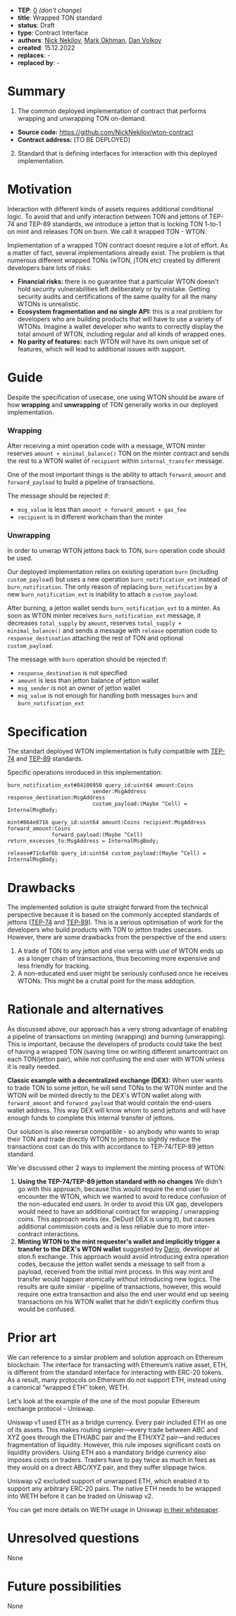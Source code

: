 - **TEP**: [0](https://github.com/ton-blockchain/TEPs/pull/0) _(don't change)_
- **title**: Wrapped TON standard
- **status**: Draft
- **type**: Contract Interface
- **authors**: [Nick Nekilov](https://github.com/NickNekilov), [Mark Okhman](https://github.com/markokhman), [Dan Volkov](https://github.com/dvlkv)
- **created**: 15.12.2022
- **replaces**: -
- **replaced by**: -

# Summary

1. The common deployed implementation of contract that performs wrapping and unwrapping TON on-demand.

- **Source code:** https://github.com/NickNekilov/wton-contract
- **Contract address:** [TO BE DEPLOYED]

2. Standard that is defining interfaces for interaction with this deployed implementation.

# Motivation

Interaction with different kinds of assets requires additional conditional logic. To avoid that and unify interaction between TON and jettons of TEP-74 and TEP-89 standards, we introduce a jetton that is locking TON 1-to-1 on mint and releases TON on burn. We call it wrapped TON - WTON.

Implementation of a wrapped TON contract doesnt require a lot of effort. As a matter of fact, several implementations already exist. The problem is that numerous different wrapped TONs (wTON, jTON etc) created by different developers bare lots of risks:

- **Financial risks:** there is no guarantee that a particular WTON doesn't hold security vulnerabilities left deliberately or by mistake. Getting security audits and certifications of the same quality for all the many WTONs is unrealistic.
- **Ecosystem fragmentation and no single API:** this is a real problem for developers who are building products that will have to use a variety of WTONs. Imagine a wallet developer who wants to correctly display the total amount of WTON, including regular and all kinds of wrapped ones.
- **No parity of features:** each WTON will have its own unique set of features, which will lead to additional issues with support.

# Guide

Despite the specification of usecase, one using WTON should be aware of how **wrapping** and **unwrapping** of TON generally works in our deployed implementation.

### Wrapping

After receiving a mint operation code with a message, WTON minter reserves `amount + minimal_balance()` TON on the minter contract and sends the rest to a WTON wallet of `recipient` within `internal_transfer` message.

One of the most important things is the ability to attach `forward_amount` and `forward_payload` to build a pipeline of transactions.

The message should be rejected if:

- `msg_value` is less than `amount + forward_amount + gas_fee`
- `recipient` is in different workchain than the minter

### Unwrapping

In order to unwrap WTON jettons back to TON, `burn` operation code should be used.

Our deployed implementation relies on existing operation `burn` (including `custom_payload`) but uses a new operation `burn_notification_ext` instead of `burn_notification`.
The only reason of replacing `burn_notification` by a new `burn_notification_ext` is inability to attach a `custom_payload`.

After burning, a jetton wallet sends `burn_notification_ext` to a minter. As soon as WTON minter receives `burn_notification_ext` message, it decreases `total_supply` by `amount`,
reserves `total_supply + minimal_balance()` and sends a message with `release` operation code to `response_destination` attaching the rest of TON and optional `custom_payload`.

The message with `burn` operation should be rejected if:

- `response_destination` is not specified
- `amount` is less than jetton balance of jetton wallet
- `msg_sender` is not an owner of jetton wallet
- `msg_value` is not enough for handling both messages `burn` and `burn_notification_ext`

# Specification

The standart deployed WTON implementation is fully compatible with [TEP-74](https://github.com/ton-blockchain/TEPs/blob/master/text/0074-jettons-standard.md) and [TEP-89](https://github.com/ton-blockchain/TEPs/blob/master/text/0089-jetton-wallet-discovery.md) standards.

Specific operations inroduced in this implementation:

```tl-b
burn_notification_ext#84106950 query_id:uint64 amount:Coins
                           sender:MsgAddress response_destination:MsgAddress
                           custom_payload:(Maybe ^Cell) = InternalMsgBody;

mint#864e0716 query_id:uint64 amount:Coins recipient:MsgAddress forward_amount:Coins
              forward_payload:(Maybe ^Cell) return_excesses_to:MsgAddress = InternalMsgBody;

release#71c6af6b query_id:uint64 custom_payload:(Maybe ^Cell) = InternalMsgBody;
```

# Drawbacks

The implemented solution is quite straight forward from the technical perspective because it is based on the commonly accepted standards of jettons ([TEP-74](https://github.com/ton-blockchain/TEPs/blob/master/text/0074-jettons-standard.md) and [TEP-89](https://github.com/ton-blockchain/TEPs/blob/master/text/0089-jetton-wallet-discovery.md)).
This is a serious optimisation of work for the developers who build products with TON to jetton trades usecases. However, there are some drawbacks from the perspective of the end users:

1. A trade of TON to any jetton and vise versa with use of WTON ends up as a longer chain of transactions, thus becoming more expensive and less friendly for tracking.
2. A non-educated end user might be seriously confused once he receives WTONs. This might be a crutial point for the mass addoption.

# Rationale and alternatives

As discussed above, our approach has a very strong advantage of enabling a pipeline of transactions on minting (wrapping) and burning (unwrapping). This is important, because the developers of products could take the best of having a wrapped TON (saving time on writing different smartcontract on each TON/jetton pair), while not confusing the end user with WTON unless it is really needed.

**Classic example with a decentralized exchange (DEX):** When user wants to trade TON to some jetton, he will send TONs to the WTON minter and the WTON will be minted directly to the DEX's WTON wallet along with `forward_amount` and `forward_payload` that would contain the end-users wallet address. This way DEX will know whom to send jettons and will have enough funds to complete this internal transfer of jettons.

Our solution is also rewerse compatible - so anybody who wants to wrap their TON and trade directly WTON to jettons to slightly reduce the transactions cost can do this with accordance to TEP-74/TEP-89 jetton standard.

We've discussed other 2 ways to implement the minting process of WTON:

1. **Using the TEP-74/TEP-89 jetton standard with no changes**
   We didn't go with this approach, because this would require the end user to encounter the WTON, which we wanted to avoid to reduce confusion of the non-educated end users. In order to avoid this UX gap, developers would need to have an additional contract for wrapping / unwrapping coins. This approach works (ex. DeDust DEX is using it), but causes additional commission costs and is less reliable due to more inter-contract interactions.
2. **Minting WTON to the mint requester's wallet and implicitly trigger a transfer to the DEX's WTON wallet** suggested by [Dario](github.com/dariotarantini), developer at ston.fi exchange.
   This approach would avoid introducing extra operation codes, because the jetton wallet sends a message to self from a payload, received from the initial mint process. In this way mint and transfer would happen atomically without introducing new logics. The results are quite similar - pipeline of transactions, however, this would require one extra transaction and also the end user would end up seeing transactions on his WTON wallet that he didn't explicitly confirm thus would be confused.

# Prior art

We can reference to a similar problem and solution approach on Ethereum blockchain. The interface for transacting with Ethereum’s native asset, ETH, is different from the standard interface for interacting with ERC-20 tokens. As a result, many protocols on Ethereum do not support ETH, instead using a canonical ”wrapped ETH” token, WETH.

Let's look at the example of the one of the most popular Ethereum exchange protocol - Uniswap.

Uniswap v1 used ETH as a bridge currency. Every pair included ETH as one of its assets. This makes routing simpler—every trade between ABC and XYZ goes through the ETH/ABC pair and the ETH/XYZ pair—and reduces fragmentation of liquidity. However, this rule imposes significant costs on liquidity providers. Using ETH asо a mandatory bridge currency also imposes costs on traders. Traders have to pay twice as much in fees as they would on a direct ABC/XYZ pair, and they suffer slippage twice.

Uniswap v2 excluded support of unwrapped ETH, which enabled it to support any arbitrary ERC-20 pairs. The native ETH needs to be wrapped into WETH before it can be traded on Uniswap v2.

You can get more details on WETH usage in Uniswap [in their whitepaper](https://uniswap.org/whitepaper.pdf).

# Unresolved questions

None

# Future possibilities

None
